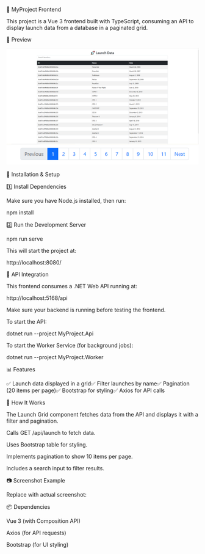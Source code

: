 🚀 MyProject Frontend

This project is a Vue 3 frontend built with TypeScript, consuming an API to display launch data from a database in a paginated grid.

📸 Preview

<img src="./screen1.PNG" alt="Launch Data Grid Preview" width="600">
<br>
<img src="./image-1.png" alt="Launch Data Grid Preview" width="600">


🔧 Installation & Setup

1️⃣ Install Dependencies

Make sure you have Node.js installed, then run:

npm install

2️⃣ Run the Development Server

npm run serve

This will start the project at:

http://localhost:8080/

📡 API Integration

This frontend consumes a .NET Web API running at:

http://localhost:5168/api

Make sure your backend is running before testing the frontend.

To start the API:

dotnet run --project MyProject.Api

To start the Worker Service (for background jobs):

dotnet run --project MyProject.Worker

📊 Features

✅ Launch data displayed in a grid✅ Filter launches by name✅ Pagination (20 items per page)✅ Bootstrap for styling✅ Axios for API calls

📜 How It Works

The Launch Grid component fetches data from the API and displays it with a filter and pagination.

Calls GET /api/launch to fetch data.

Uses Bootstrap table for styling.

Implements pagination to show 10 items per page.

Includes a search input to filter results.

📷 Screenshot Example

Replace with actual screenshot:



📦 Dependencies

Vue 3 (with Composition API)

Axios (for API requests)

Bootstrap (for UI styling)


